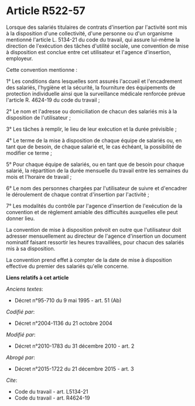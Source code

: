 # Article R522-57

Lorsque des salariés titulaires de contrats d'insertion par l'activité sont mis à la disposition d'une collectivité, d'une
personne ou d'un organisme mentionné l'article L. 5134-21 du code du travail, qui assure lui-même la direction de l'exécution
des tâches d'utilité sociale, une convention de mise à disposition est conclue entre cet utilisateur et l'agence d'insertion,
employeur. 

Cette convention mentionne : 

1° Les conditions dans lesquelles sont assurés l'accueil et l'encadrement des salariés, l'hygiène et la sécurité, la
fourniture des équipements de protection individuelle ainsi que la surveillance médicale renforcée prévue l'article R.
4624-19 du code du travail ; 

2° Le nom et l'adresse ou domiciliation de chacun des salariés mis à la disposition de l'utilisateur ; 

3° Les tâches à remplir, le lieu de leur exécution et la durée prévisible ; 

4° Le terme de la mise à disposition de chaque équipe de salariés ou, en tant que de besoin, de chaque salarié et, le cas
échéant, la possibilité de modifier ce terme ; 

5° Pour chaque équipe de salariés, ou en tant que de besoin pour chaque salarié, la répartition de la durée mensuelle du
travail entre les semaines du mois et l'horaire de travail ; 

6° Le nom des personnes chargées par l'utilisateur de suivre et d'encadrer le déroulement de chaque contrat d'insertion par
l'activité ; 

7° Les modalités du contrôle par l'agence d'insertion de l'exécution de la convention et de règlement amiable des difficultés
auxquelles elle peut donner lieu. 

La convention de mise à disposition prévoit en outre que l'utilisateur doit adresser mensuellement au directeur de l'agence
d'insertion un document nominatif faisant ressortir les heures travaillées, pour chacun des salariés mis à sa disposition. 

La convention prend effet à compter de la date de mise à disposition effective du premier des salariés qu'elle concerne.

**Liens relatifs à cet article**

_Anciens textes_:

  - Décret n°95-710 du 9 mai 1995 - art. 51 (Ab)

_Codifié par_:

  - Décret n°2004-1136 du 21 octobre 2004

_Modifié par_:

  - Décret n°2010-1783 du 31 décembre 2010 - art. 2

_Abrogé par_:

  - Décret n°2015-1722 du 21 décembre 2015 - art. 3

_Cite_:

  - Code du travail - art. L5134-21
  - Code du travail - art. R4624-19
